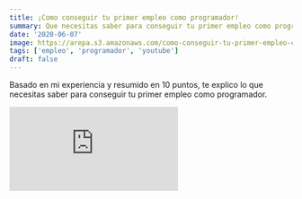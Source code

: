```yaml
---
title: ¡Como conseguir tu primer empleo como programador!
summary: Que necesitas saber para conseguir tu primer empleo como programador.
date: '2020-06-07'
image: https://arepa.s3.amazonaws.com/como-conseguir-tu-primer-empleo-como-programador.jpg
tags: ['empleo', 'programador', 'youtube']
draft: false
---
```


Basado en mi experiencia y resumido en 10 puntos, te explico lo que necesitas saber para conseguir tu primer empleo como programador.

<div class="embed-container">
<iframe src="https://www.youtube.com/embed/J4WMkPVqsRc" title="YouTube video player" frameborder="0" allow="accelerometer; autoplay; clipboard-write; encrypted-media; gyroscope; picture-in-picture" allowfullscreen></iframe>
</div>